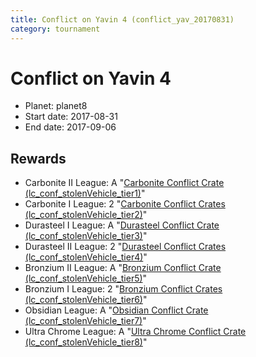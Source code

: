 ```yaml
---
title: Conflict on Yavin 4 (conflict_yav_20170831)
category: tournament
---
```

# Conflict on Yavin 4

  * Planet: planet8
  * Start date: 2017-08-31
  * End date: 2017-09-06

## Rewards

  * Carbonite II League: A "[Carbonite Conflict Crate (lc_conf_stolenVehicle_tier1)](lc_conf_stolenVehicle_tier1.html)"
  * Carbonite I League: 2 "[Carbonite Conflict Crates (lc_conf_stolenVehicle_tier2)](lc_conf_stolenVehicle_tier2.html)"
  * Durasteel I League: A "[Durasteel Conflict Crate (lc_conf_stolenVehicle_tier3)](lc_conf_stolenVehicle_tier3.html)"
  * Durasteel II League: 2 "[Durasteel Conflict Crates (lc_conf_stolenVehicle_tier4)](lc_conf_stolenVehicle_tier4.html)"
  * Bronzium II League: A "[Bronzium Conflict Crate (lc_conf_stolenVehicle_tier5)](lc_conf_stolenVehicle_tier5.html)"
  * Bronzium I League: 2 "[Bronzium Conflict Crates (lc_conf_stolenVehicle_tier6)](lc_conf_stolenVehicle_tier6.html)"
  * Obsidian League: A "[Obsidian Conflict Crate (lc_conf_stolenVehicle_tier7)](lc_conf_stolenVehicle_tier7.html)"
  * Ultra Chrome League: A "[Ultra Chrome Conflict Crate (lc_conf_stolenVehicle_tier8)](lc_conf_stolenVehicle_tier8.html)"
